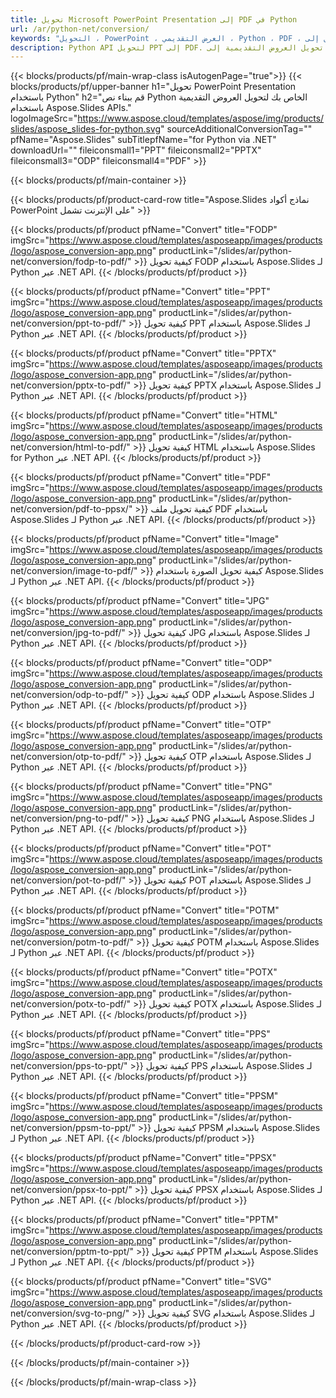 ```yaml
---
title: تحويل Microsoft PowerPoint Presentation إلى PDF في Python
url: /ar/python-net/conversion/
keywords: "التحويل ، PowerPoint ، العرض التقديمي ، Python ، PDF ، التحويل إلى PDF ، PPT إلى PDF"
description: Python API لتحويل PPT إلى PDF. تحويل العروض التقديمية إلى JPG و PNG وتنسيقات أخرى في Python.
---
```



{{< blocks/products/pf/main-wrap-class isAutogenPage="true">}}
{{< blocks/products/pf/upper-banner h1="تحويل PowerPoint Presentation باستخدام Python" h2="قم ببناء نص Python الخاص بك لتحويل العروض التقديمية باستخدام Aspose.Slides APIs." logoImageSrc="https://www.aspose.cloud/templates/aspose/img/products/slides/aspose_slides-for-python.svg" sourceAdditionalConversionTag="" pfName="Aspose.Slides" subTitlepfName="for Python via .NET" downloadUrl="" fileiconsmall1="PPT" fileiconsmall2="PPTX" fileiconsmall3="ODP" fileiconsmall4="PDF" >}}

{{< blocks/products/pf/main-container >}}

{{< blocks/products/pf/product-card-row title="Aspose.Slides نماذج أكواد PowerPoint على الإنترنت تشمل" >}}

{{< blocks/products/pf/product pfName="Convert" title="FODP" imgSrc="https://www.aspose.cloud/templates/asposeapp/images/products/logo/aspose_conversion-app.png" productLink="/slides/ar/python-net/conversion/fodp-to-pdf/" >}}
كيفية تحويل FODP باستخدام Aspose.Slides لـ Python عبر .NET API.
{{< /blocks/products/pf/product >}}

{{< blocks/products/pf/product pfName="Convert" title="PPT" imgSrc="https://www.aspose.cloud/templates/asposeapp/images/products/logo/aspose_conversion-app.png" productLink="/slides/ar/python-net/conversion/ppt-to-pdf/" >}}
كيفية تحويل PPT باستخدام Aspose.Slides لـ Python عبر .NET API.
{{< /blocks/products/pf/product >}}

{{< blocks/products/pf/product pfName="Convert" title="PPTX" imgSrc="https://www.aspose.cloud/templates/asposeapp/images/products/logo/aspose_conversion-app.png" productLink="/slides/ar/python-net/conversion/pptx-to-pdf/" >}}
كيفية تحويل PPTX باستخدام Aspose.Slides لـ Python عبر .NET API.
{{< /blocks/products/pf/product >}}

{{< blocks/products/pf/product pfName="Convert" title="HTML" imgSrc="https://www.aspose.cloud/templates/asposeapp/images/products/logo/aspose_conversion-app.png" productLink="/slides/ar/python-net/conversion/html-to-pdf/" >}}
كيفية تحويل HTML باستخدام Aspose.Slides for Python عبر .NET API.
{{< /blocks/products/pf/product >}}

{{< blocks/products/pf/product pfName="Convert" title="PDF" imgSrc="https://www.aspose.cloud/templates/asposeapp/images/products/logo/aspose_conversion-app.png" productLink="/slides/ar/python-net/conversion/pdf-to-ppsx/" >}}
كيفية تحويل ملف PDF باستخدام Aspose.Slides لـ Python عبر .NET API.
{{< /blocks/products/pf/product >}}

{{< blocks/products/pf/product pfName="Convert" title="Image" imgSrc="https://www.aspose.cloud/templates/asposeapp/images/products/logo/aspose_conversion-app.png" productLink="/slides/ar/python-net/conversion/image-to-pdf/" >}}
كيفية تحويل الصورة باستخدام Aspose.Slides لـ Python عبر .NET API.
{{< /blocks/products/pf/product >}}

{{< blocks/products/pf/product pfName="Convert" title="JPG" imgSrc="https://www.aspose.cloud/templates/asposeapp/images/products/logo/aspose_conversion-app.png" productLink="/slides/ar/python-net/conversion/jpg-to-pdf/" >}}
كيفية تحويل JPG باستخدام Aspose.Slides لـ Python عبر .NET API.
{{< /blocks/products/pf/product >}}

{{< blocks/products/pf/product pfName="Convert" title="ODP" imgSrc="https://www.aspose.cloud/templates/asposeapp/images/products/logo/aspose_conversion-app.png" productLink="/slides/ar/python-net/conversion/odp-to-pdf/" >}}
كيفية تحويل ODP باستخدام Aspose.Slides لـ Python عبر .NET API.
{{< /blocks/products/pf/product >}}

{{< blocks/products/pf/product pfName="Convert" title="OTP" imgSrc="https://www.aspose.cloud/templates/asposeapp/images/products/logo/aspose_conversion-app.png" productLink="/slides/ar/python-net/conversion/otp-to-pdf/" >}}
كيفية تحويل OTP باستخدام Aspose.Slides لـ Python عبر .NET API.
{{< /blocks/products/pf/product >}}

{{< blocks/products/pf/product pfName="Convert" title="PNG" imgSrc="https://www.aspose.cloud/templates/asposeapp/images/products/logo/aspose_conversion-app.png" productLink="/slides/ar/python-net/conversion/png-to-pdf/" >}}
كيفية تحويل PNG باستخدام Aspose.Slides لـ Python عبر .NET API.
{{< /blocks/products/pf/product >}}

{{< blocks/products/pf/product pfName="Convert" title="POT" imgSrc="https://www.aspose.cloud/templates/asposeapp/images/products/logo/aspose_conversion-app.png" productLink="/slides/ar/python-net/conversion/pot-to-pdf/" >}}
كيفية تحويل POT باستخدام Aspose.Slides لـ Python عبر .NET API.
{{< /blocks/products/pf/product >}}

{{< blocks/products/pf/product pfName="Convert" title="POTM" imgSrc="https://www.aspose.cloud/templates/asposeapp/images/products/logo/aspose_conversion-app.png" productLink="/slides/ar/python-net/conversion/potm-to-pdf/" >}}
كيفية تحويل POTM باستخدام Aspose.Slides لـ Python عبر .NET API.
{{< /blocks/products/pf/product >}}

{{< blocks/products/pf/product pfName="Convert" title="POTX" imgSrc="https://www.aspose.cloud/templates/asposeapp/images/products/logo/aspose_conversion-app.png" productLink="/slides/ar/python-net/conversion/potx-to-pdf/" >}}
كيفية تحويل POTX باستخدام Aspose.Slides لـ Python عبر .NET API.
{{< /blocks/products/pf/product >}}

{{< blocks/products/pf/product pfName="Convert" title="PPS" imgSrc="https://www.aspose.cloud/templates/asposeapp/images/products/logo/aspose_conversion-app.png" productLink="/slides/ar/python-net/conversion/pps-to-ppt/" >}}
كيفية تحويل PPS باستخدام Aspose.Slides لـ Python عبر .NET API.
{{< /blocks/products/pf/product >}}

{{< blocks/products/pf/product pfName="Convert" title="PPSM" imgSrc="https://www.aspose.cloud/templates/asposeapp/images/products/logo/aspose_conversion-app.png" productLink="/slides/ar/python-net/conversion/ppsm-to-ppt/" >}}
كيفية تحويل PPSM باستخدام Aspose.Slides لـ Python عبر .NET API.
{{< /blocks/products/pf/product >}}

{{< blocks/products/pf/product pfName="Convert" title="PPSX" imgSrc="https://www.aspose.cloud/templates/asposeapp/images/products/logo/aspose_conversion-app.png" productLink="/slides/ar/python-net/conversion/ppsx-to-ppt/" >}}
كيفية تحويل PPSX باستخدام Aspose.Slides لـ Python عبر .NET API.
{{< /blocks/products/pf/product >}}

{{< blocks/products/pf/product pfName="Convert" title="PPTM" imgSrc="https://www.aspose.cloud/templates/asposeapp/images/products/logo/aspose_conversion-app.png" productLink="/slides/ar/python-net/conversion/pptm-to-ppt/" >}}
كيفية تحويل PPTM باستخدام Aspose.Slides لـ Python عبر .NET API.
{{< /blocks/products/pf/product >}}

{{< blocks/products/pf/product pfName="Convert" title="SVG" imgSrc="https://www.aspose.cloud/templates/asposeapp/images/products/logo/aspose_conversion-app.png" productLink="/slides/ar/python-net/conversion/svg-to-png/" >}}
كيفية تحويل SVG باستخدام Aspose.Slides لـ Python عبر .NET API.
{{< /blocks/products/pf/product >}}

{{< /blocks/products/pf/product-card-row >}}

{{< /blocks/products/pf/main-container >}}
    
{{< /blocks/products/pf/main-wrap-class >}}